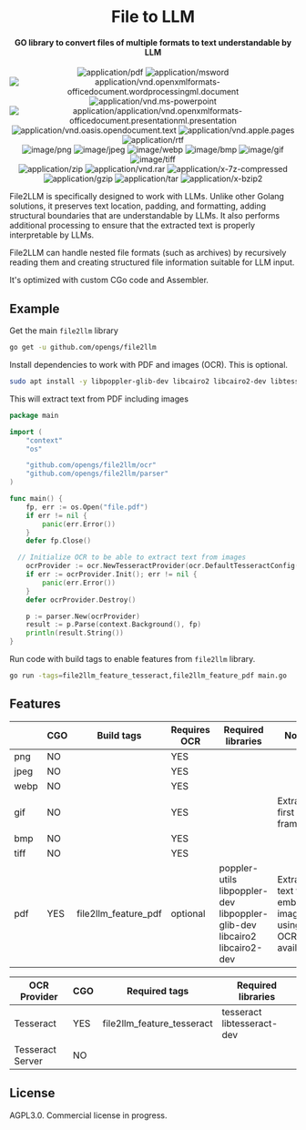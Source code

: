 <h1 align="center">
  File to LLM
</h1>
<h4 align="center">GO library to convert files of multiple formats to text understandable by LLM</h4>

<p align="center">
  <img alt="application/pdf" src="https://img.shields.io/badge/PDF-lightgray?style=for-the-badge">
  <img alt="application/msword" src="https://img.shields.io/badge/DOC-gray?style=for-the-badge">
  <img alt="application/vnd.openxmlformats-officedocument.wordprocessingml.document" src="https://img.shields.io/badge/DOCX-gray?style=for-the-badge">
  <img alt="application/vnd.ms-powerpoint" src="https://img.shields.io/badge/PPT-gray?style=for-the-badge">
  <img alt="application/application/vnd.openxmlformats-officedocument.presentationml.presentation" src="https://img.shields.io/badge/PPTX-gray?style=for-the-badge">
  <img alt="application/vnd.oasis.opendocument.text" src="https://img.shields.io/badge/ODT-gray?style=for-the-badge">
  <img alt="application/vnd.apple.pages" src="https://img.shields.io/badge/PAGES-gray?style=for-the-badge">
  <img alt="application/rtf" src="https://img.shields.io/badge/RTF-gray?style=for-the-badge">
  <br>
  <img alt="image/png" src="https://img.shields.io/badge/PNG-lightgray?style=for-the-badge">
  <img alt="image/jpeg" src="https://img.shields.io/badge/JPEG-lightgray?style=for-the-badge">
  <img alt="image/webp" src="https://img.shields.io/badge/WEBP-lightgray?style=for-the-badge">
  <img alt="image/bmp" src="https://img.shields.io/badge/BMP-lightgray?style=for-the-badge">
  <img alt="image/gif" src="https://img.shields.io/badge/GIF-lightgray?style=for-the-badge">
  <img alt="image/tiff" src="https://img.shields.io/badge/TIFF-lightgray?style=for-the-badge">
  <br>
  <img alt="application/zip" src="https://img.shields.io/badge/ZIP-gray?style=for-the-badge">
  <img alt="application/vnd.rar" src="https://img.shields.io/badge/RAR-gray?style=for-the-badge">
  <img alt="application/x-7z-compressed" src="https://img.shields.io/badge/7Z-gray?style=for-the-badge">
  <img alt="application/gzip" src="https://img.shields.io/badge/GZ-gray?style=for-the-badge">
  <img alt="application/tar" src="https://img.shields.io/badge/TAR-gray?style=for-the-badge">
  <img alt="application/x-bzip2" src="https://img.shields.io/badge/BZ2-gray?style=for-the-badge">
</p>

File2LLM is specifically designed to work with LLMs. Unlike other Golang solutions, it preserves text location, padding, and formatting, adding structural boundaries that are understandable by LLMs. It also performs additional processing to ensure that the extracted text is properly interpretable by LLMs.

File2LLM can handle nested file formats (such as archives) by recursively reading them and creating structured file information suitable for LLM input.

It's optimized with custom CGo code and Assembler.

## Example

Get the main `file2llm` library

```bash
go get -u github.com/opengs/file2llm
```

Install dependencies to work with PDF and images (OCR). This is optional.

```bash
sudo apt install -y libpoppler-glib-dev libcairo2 libcairo2-dev libtesseract-dev
```

This will extract text from PDF including images

```go
package main

import (
	"context"
	"os"

	"github.com/opengs/file2llm/ocr"
	"github.com/opengs/file2llm/parser"
)

func main() {
	fp, err := os.Open("file.pdf")
	if err != nil {
		panic(err.Error())
	}
	defer fp.Close()

  // Initialize OCR to be able to extract text from images
	ocrProvider := ocr.NewTesseractProvider(ocr.DefaultTesseractConfig())
	if err := ocrProvider.Init(); err != nil {
		panic(err.Error())
	}
	defer ocrProvider.Destroy()

	p := parser.New(ocrProvider)
	result := p.Parse(context.Background(), fp)
	println(result.String())
}
```

Run code with build tags to enable features from `file2llm` library.

```bash
go run -tags=file2llm_feature_tesseract,file2llm_feature_pdf main.go
```

## Features

|      | CGO | Build tags           | Requires OCR | Required libraries                                          | Notes                                                    |
| ---- | --- | -------------------- | ------------ | ----------------------------------------------------------- | -------------------------------------------------------- |
| png  | NO  |                      | YES          |                                                             |                                                          |
| jpeg | NO  |                      | YES          |                                                             |                                                          |
| webp | NO  |                      | YES          |                                                             |                                                          |
| gif  | NO  |                      | YES          |                                                             | Extracts first frame                                     |
| bmp  | NO  |                      | YES          |                                                             |                                                          |
| tiff | NO  |                      | YES          |                                                             |                                                          |
| pdf  | YES | file2llm_feature_pdf | optional     | poppler-utils libpoppler-dev libpoppler-glib-dev libcairo2 libcairo2-dev | Extracts text from embeded images using OCR if available |

| OCR Provider     | CGO | Required tags              | Required libraries         |
| ---------------- | --- | -------------------------- | -------------------------- |
| Tesseract        | YES | file2llm_feature_tesseract | tesseract libtesseract-dev |
| Tesseract Server | NO  |                            |                            |

## License
AGPL3.0. Commercial license in progress.